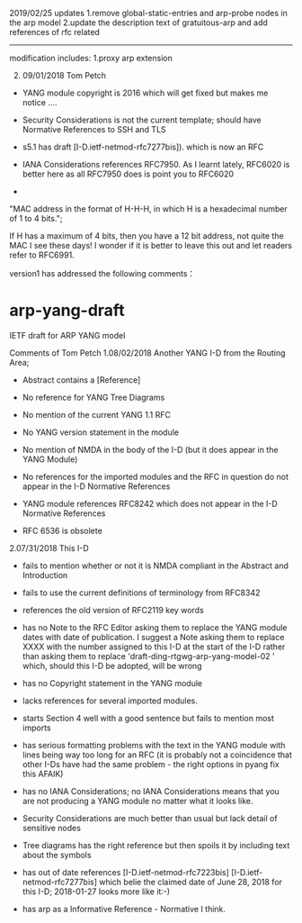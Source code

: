 2019/02/25 updates
1.remove global-static-entries and arp-probe nodes in the arp model
2.update the description text of gratuitous-arp and add references of rfc related

-------------------------------------------

modification includes:
1.proxy arp extension 

2. 09/01/2018 Tom Petch

- YANG module copyright is 2016 which will get fixed but makes me notice ....

- Security Considerations is not the current template; should have Normative References to SSH and TLS

- s5.1 has
draft [I-D.ietf-netmod-rfc7277bis]).
which is now an RFC

- IANA Considerations references RFC7950.  As I learnt lately, RFC6020 is better here as all RFC7950 does is point you to RFC6020

-
"MAC address in the format of H-H-H, in which H is a  hexadecimal number of 1 to 4 bits.";

If H has a maximum of 4 bits, then you have a 12 bit address, not quite the MAC I see these days!  I wonder if it is better to leave this out and let readers refer to RFC6991.



version1 has addressed the following comments：
# arp-yang-draft
IETF draft for ARP YANG model

Comments of Tom Petch
1.08/02/2018
Another YANG I-D from the Routing Area; 

- Abstract contains a [Reference]

- No reference for YANG Tree Diagrams

- No mention of the current YANG 1.1 RFC

- No YANG version statement in the module

- No mention of NMDA in the body of the I-D (but it does appear in the YANG Module)

- No references for the imported modules and the RFC in question do not appear in the I-D Normative References

- YANG module references RFC8242 which does not appear in the I-D Normative References

- RFC 6536 is obsolete

2.07/31/2018
This I-D

- fails to mention whether or not it is NMDA compliant in the Abstract and Introduction

- fails to use the current definitions of terminology from RFC8342

- references the old version of RFC2119 key words

- has no Note to the RFC Editor asking them to replace the YANG module dates with date of publication.  I suggest a Note asking them to replace XXXX with the number assigned to this I-D at the start of the I-D rather than asking them to replace 'draft-ding-rtgwg-arp-yang-model-02 ' which, should this I-D be adopted, will be wrong

- has no Copyright statement in the YANG module

- lacks references for several imported modules.

- starts Section 4 well with a good sentence but fails to mention most imports

- has serious formatting problems with the text in the YANG module with lines being way too long for an RFC (it is probably not a coincidence that other I-Ds have had the same problem -  the right options in pyang fix this AFAIK)

- has no IANA Considerations; no IANA Considerations means that you are not producing a YANG module no matter what it looks like.

- Security Considerations are much better than usual but lack detail of sensitive nodes

- Tree diagrams has the right reference but then spoils it by including text about the symbols

- has out of date references
   [I-D.ietf-netmod-rfc7223bis]
   [I-D.ietf-netmod-rfc7277bis]
which belie the claimed date of  June 28, 2018 for this I-D; 2018-01-27 looks more like it:-)

- has arp as a Informative Reference - Normative I think.



